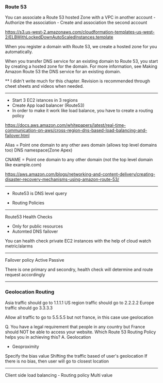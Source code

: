 ### Route 53

You can associate a Route 53 hosted Zone with a VPC in another account
    - Authorize the association
    - Create and association the second account


https://s3.us-west-2.amazonaws.com/cloudformation-templates-us-west-2/ELBWithLockedDownAutoScaledInstances.template


When you register a domain with Route 53, we create a hosted zone for you automatically.

When you transfer DNS service for an existing domain to Route 53, you start by creating a hosted zone for the domain. For more information, see Making Amazon Route 53 the DNS service for an existing domain.


** I didn't write much for this chapter.
Revision is recommended through cheet sheets and videos when needed.


----

* Start 3 EC2 istances in 3 regions
* Create App load balancer (Route53)
* In order to make it work like load balance, you have to create a routing policy



https://docs.aws.amazon.com/whitepapers/latest/real-time-communication-on-aws/cross-region-dns-based-load-balancing-and-failover.html

Alias = Point one domain to any other aws domain (allows top level domains too)
DNS namespace(Zone Apex)

CNAME = Point one domain to any other domain (not the top level domain like example.com)


https://aws.amazon.com/blogs/networking-and-content-delivery/creating-disaster-recovery-mechanisms-using-amazon-route-53/

----

* Route53 is DNS level query

* Routing Policies

----

Route53 Health Checks
* Only for public resources
* Automted DNS failover

You can health check private EC2 instances with the help of cloud watch metric/alarms

---
Failover policy
Active Passive

There is one primary and secondry, health check will determine and route request accordingly

---
### Geolocation Routing

Asia traffic should go to 1.1.1.1
US region traffic should go to 2.2.2.2
Europe traffic should go 3.3.3.3

Allow all traffic to go to 5.5.5.5 but not france, in this case use geolocation

Q. You have a legal requirement that people in any country but France should NOT be able to access your website. Which Route 53 Routing Policy helps you in achieving this?
A. Geolocation


* Geoproximity

Specify the bias value
Shifting the traffic based of user's geolocation
If there is no bias, then user will go to closest location

---

Client side load balancing - Routing policy Multi value

